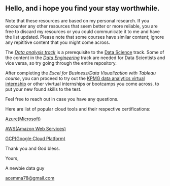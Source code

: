 ## Hello, and i hope you find your stay worthwhile.

Note that these  resources are based on my personal research. If you encounter any other resources that seem better or more reliable, you are free to discard my resources or you could communicate it to me and have the list updated. Please note that some courses have similar content; ignore any repititive content that you might come across.

The [*Data analysis track*](https://github.com/Acemma78/Data_Roadmap/blob/master/Analysis.md#a-skills-needed) is a prerequisite to the [Data Science](https://github.com/Acemma78/Data_Roadmap/blob/master/Science.md#data-science-track) track. Some of the content in the [*Data Engineering*](https://github.com/DataBaby20/Apollo/blob/master/Engineering.md) track are needed for Data Scientists and vice versa, so try going through the entire repository.

After completing the *Excel for Business/Data Visualization with Tableau course*, you can proceed to try out the [KPMG data analytics virtual internship](https://www.theforage.com/virtual-internships/theme/m7W4GMqeT3bh9Nb2c/KPMG-Data-Analytics-Virtual-Internship) or other vivrtual internships or bootcamps you come across, to put your new found skills to the test. 

Feel free to reach out in case you have any questions.

Here are list of popular cloud tools and their respective certifications:

[Azure(Microsoft)](https://docs.microsoft.com/en-us/learn/certifications/browse/)

[AWS(Amazon Web Services)](https://aws.amazon.com/certification/exams/)


[GCP(Google Cloud Platform)](https://cloud.google.com/certification#certification_paths)



Thank you and God bless.

Yours,  

A newbie data guy  

acemma78@gmail.com



